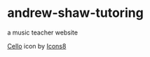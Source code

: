 # andrew-shaw-tutoring
a music teacher website

<a target="_blank" href="https://icons8.com/icon/VtyyiywHnMgo/cello">Cello</a> icon by <a target="_blank" href="https://icons8.com">Icons8</a>